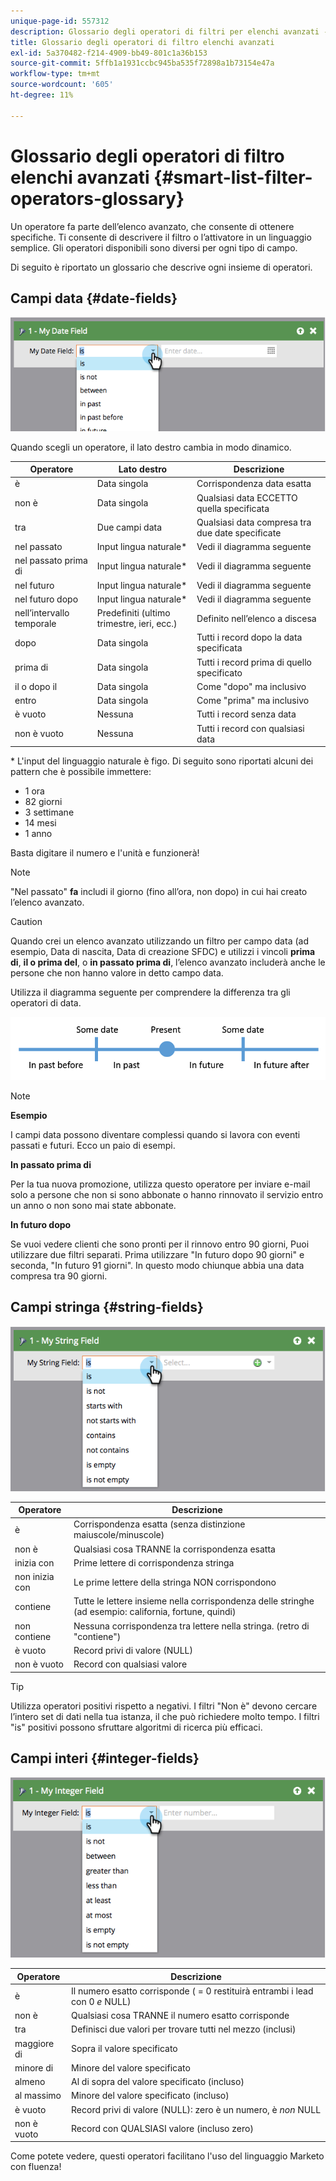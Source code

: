 ```yaml
---
unique-page-id: 557312
description: Glossario degli operatori di filtri per elenchi avanzati - Documentazione di Marketo - Documentazione del prodotto
title: Glossario degli operatori di filtro elenchi avanzati
exl-id: 5a370482-f214-4909-bb49-801c1a36b153
source-git-commit: 5ffb1a1931ccbc945ba535f72898a1b73154e47a
workflow-type: tm+mt
source-wordcount: '605'
ht-degree: 11%

---
```


# Glossario degli operatori di filtro elenchi avanzati {#smart-list-filter-operators-glossary}

Un operatore fa parte dell’elenco avanzato, che consente di ottenere specifiche. Ti consente di descrivere il filtro o l’attivatore in un linguaggio semplice. Gli operatori disponibili sono diversi per ogni tipo di campo.

Di seguito è riportato un glossario che descrive ogni insieme di operatori.

## Campi data {#date-fields}

![](assets/image2014-9-10-17-3a15-3a47.png)

Quando scegli un operatore, il lato destro cambia in modo dinamico.

| Operatore | Lato destro | Descrizione |
|---|---|---|
| è | Data singola | Corrispondenza data esatta |
| non è | Data singola | Qualsiasi data ECCETTO quella specificata |
| tra | Due campi data | Qualsiasi data compresa tra due date specificate |
| nel passato | Input lingua naturale&#42; | Vedi il diagramma seguente |
| nel passato prima di | Input lingua naturale&#42; | Vedi il diagramma seguente |
| nel futuro | Input lingua naturale&#42; | Vedi il diagramma seguente |
| nel futuro dopo | Input lingua naturale&#42; | Vedi il diagramma seguente |
| nell’intervallo temporale | Predefiniti (ultimo trimestre, ieri, ecc.) | Definito nell’elenco a discesa |
| dopo | Data singola | Tutti i record dopo la data specificata |
| prima di | Data singola | Tutti i record prima di quello specificato |
| il o dopo il | Data singola | Come &quot;dopo&quot; ma inclusivo |
| entro | Data singola | Come &quot;prima&quot; ma inclusivo |
| è vuoto | Nessuna | Tutti i record senza data |
| non è vuoto | Nessuna | Tutti i record con qualsiasi data |

&#42; L&#39;input del linguaggio naturale è figo. Di seguito sono riportati alcuni dei pattern che è possibile immettere:

* 1 ora
* 82 giorni
* 3 settimane
* 14 mesi
* 1 anno

Basta digitare il numero e l&#39;unità e funzionerà!

>[!NOTE]
>
>&quot;Nel passato&quot; **fa** includi il giorno (fino all’ora, non dopo) in cui hai creato l’elenco avanzato.

>[!CAUTION]
>
>Quando crei un elenco avanzato utilizzando un filtro per campo data (ad esempio, Data di nascita, Data di creazione SFDC) e utilizzi i vincoli **prima di**, **il o prima del**, o **in passato prima di**, l’elenco avanzato includerà anche le persone che non hanno valore in detto campo data.

Utilizza il diagramma seguente per comprendere la differenza tra gli operatori di data.

![](assets/image2014-9-10-17-3a15-3a58.png)

>[!NOTE]
>
>**Esempio**
>
>I campi data possono diventare complessi quando si lavora con eventi passati e futuri. Ecco un paio di esempi.
>
>**In passato prima di**
>
>Per la tua nuova promozione, utilizza questo operatore per inviare e-mail solo a persone che non si sono abbonate o hanno rinnovato il servizio entro un anno o non sono mai state abbonate.
>
>**In futuro dopo**
>
>Se vuoi vedere clienti che sono pronti per il rinnovo entro 90 giorni, Puoi utilizzare due filtri separati. Prima utilizzare &quot;In futuro dopo 90 giorni&quot; e seconda, &quot;In futuro 91 giorni&quot;. In questo modo chiunque abbia una data compresa tra 90 giorni.

## Campi stringa {#string-fields}

![](assets/image2014-9-10-17-3a16-3a6.png)

| Operatore | Descrizione |
|---|---|
| è | Corrispondenza esatta (senza distinzione maiuscole/minuscole) |
| non è | Qualsiasi cosa TRANNE la corrispondenza esatta |
| inizia con | Prime lettere di corrispondenza stringa |
| non inizia con | Le prime lettere della stringa NON corrispondono |
| contiene | Tutte le lettere insieme nella corrispondenza delle stringhe (ad esempio: california, fortune, quindi) |
| non contiene | Nessuna corrispondenza tra lettere nella stringa. (retro di &quot;contiene&quot;) |
| è vuoto | Record privi di valore (NULL) |
| non è vuoto | Record con qualsiasi valore |

>[!TIP]
>
>Utilizza operatori positivi rispetto a negativi. I filtri &quot;Non è&quot; devono cercare l’intero set di dati nella tua istanza, il che può richiedere molto tempo. I filtri &quot;is&quot; positivi possono sfruttare algoritmi di ricerca più efficaci.

## Campi interi {#integer-fields}

![](assets/image2014-9-10-17-3a16-3a14.png)

<table> 
 <thead> 
  <tr> 
   <th colspan="1" rowspan="1">Operatore</th> 
   <th colspan="1" rowspan="1">Descrizione</th> 
  </tr> 
 </thead> 
 <tbody> 
  <tr> 
   <td colspan="1" rowspan="1">è</td> 
   <td colspan="1" rowspan="1">Il numero esatto corrisponde ( = 0 restituirà entrambi i lead con 0 <em>e</em> NULL)</td> 
  </tr> 
  <tr> 
   <td colspan="1" rowspan="1">non è</td> 
   <td colspan="1" rowspan="1">Qualsiasi cosa TRANNE il numero esatto corrisponde</td> 
  </tr> 
  <tr> 
   <td colspan="1" rowspan="1">tra</td> 
   <td colspan="1" rowspan="1">Definisci due valori per trovare tutti nel mezzo (inclusi)</td> 
  </tr> 
  <tr> 
   <td colspan="1" rowspan="1">maggiore di</td> 
   <td colspan="1" rowspan="1">Sopra il valore specificato</td> 
  </tr> 
  <tr> 
   <td colspan="1" rowspan="1">minore di</td> 
   <td colspan="1" rowspan="1">Minore del valore specificato</td> 
  </tr> 
  <tr> 
   <td colspan="1" rowspan="1">almeno</td> 
   <td colspan="1" rowspan="1">Al di sopra del valore specificato (incluso)</td> 
  </tr> 
  <tr> 
   <td colspan="1" rowspan="1">al massimo</td> 
   <td colspan="1" rowspan="1">Minore del valore specificato (incluso)</td> 
  </tr> 
  <tr> 
   <td colspan="1" rowspan="1">è vuoto</td> 
   <td colspan="1" rowspan="1">Record privi di valore (NULL): zero è un numero, è <em>non</em> NULL</td> 
  </tr> 
  <tr> 
   <td colspan="1" rowspan="1">non è vuoto</td> 
   <td colspan="1" rowspan="1">Record con QUALSIASI valore (incluso zero)</td> 
  </tr> 
 </tbody> 
</table>

Come potete vedere, questi operatori facilitano l&#39;uso del linguaggio Marketo con fluenza!
